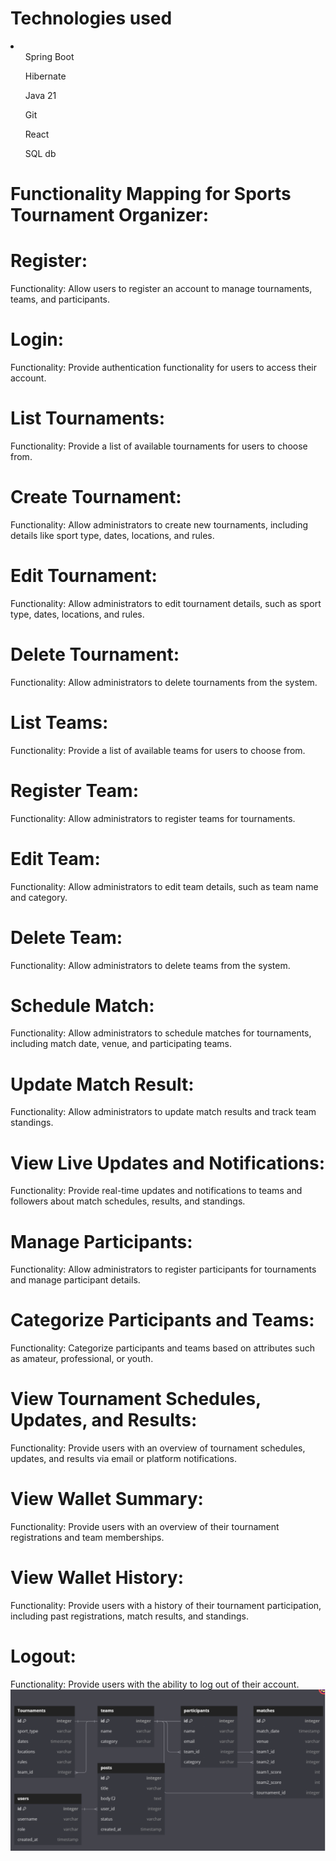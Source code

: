 <h1> Technologies used</h1>
<li>
  <ul>Spring Boot</ul>
  <ul>Hibernate</ul>
  <ul>Java 21</ul>
  <ul>Git</ul>
  <ul>React</ul>
  <ul>SQL db</ul>
</li>


<h1>Functionality Mapping for Sports Tournament Organizer:</h1>

<h1><strong>Register:</strong></h1>
Functionality: Allow users to register an account to manage tournaments, teams, and participants.

<h1><strong>Login:</strong></h1>
Functionality: Provide authentication functionality for users to access their account.

<h1><strong>List Tournaments:</strong></h1>
Functionality: Provide a list of available tournaments for users to choose from.

<h1><strong>Create Tournament:</strong></h1>
Functionality: Allow administrators to create new tournaments, including details like sport type, dates, locations, and rules.

<h1><strong>Edit Tournament:</strong></h1>
Functionality: Allow administrators to edit tournament details, such as sport type, dates, locations, and rules.

<h1><strong>Delete Tournament:</strong></h1>
Functionality: Allow administrators to delete tournaments from the system.

<h1><strong>List Teams:</strong></h1>
Functionality: Provide a list of available teams for users to choose from.

<h1><strong>Register Team:</strong></h1>
Functionality: Allow administrators to register teams for tournaments.

<h1><strong>Edit Team:</strong></h1>
Functionality: Allow administrators to edit team details, such as team name and category.

<h1><strong>Delete Team:</strong></h1>
Functionality: Allow administrators to delete teams from the system.

<h1><strong>Schedule Match:</strong></h1>
Functionality: Allow administrators to schedule matches for tournaments, including match date, venue, and participating teams.

<h1><strong>Update Match Result:</strong></h1>
Functionality: Allow administrators to update match results and track team standings.

<h1><strong>View Live Updates and Notifications:</strong></h1>
Functionality: Provide real-time updates and notifications to teams and followers about match schedules, results, and standings.

<h1><strong>Manage Participants:</strong></h1>
Functionality: Allow administrators to register participants for tournaments and manage participant details.

<h1><strong>Categorize Participants and Teams:</strong></h1>
Functionality: Categorize participants and teams based on attributes such as amateur, professional, or youth.

<h1><strong>View Tournament Schedules, Updates, and Results:</strong></h1>
Functionality: Provide users with an overview of tournament schedules, updates, and results via email or platform notifications.

<h1><strong>View Wallet Summary:</strong></h1>
Functionality: Provide users with an overview of their tournament registrations and team memberships.

<h1><strong>View Wallet History:</strong></h1>
Functionality: Provide users with a history of their tournament participation, including past registrations, match results, and standings.

<h1><strong>Logout:</strong></h1>
Functionality: Provide users with the ability to log out of their account.
<img src="/dbd.png"/>
